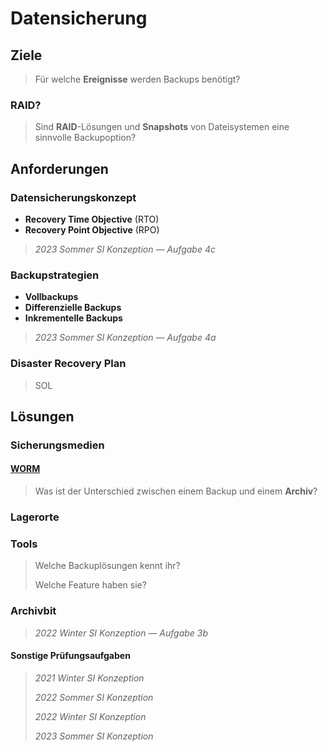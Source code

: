 # Datensicherung

## Ziele

> Für welche **Ereignisse** werden Backups benötigt?

### RAID?

> Sind **RAID**-Lösungen und **Snapshots** von Dateisystemen eine sinnvolle Backupoption?

## Anforderungen

### Datensicherungskonzept

* **Recovery Time Objective** (RTO)
* **Recovery Point Objective** (RPO)

> *2023 Sommer SI Konzeption — Aufgabe 4c*

### Backupstrategien

* **Vollbackups**
* **Differenzielle Backups**
* **Inkrementelle Backups**

> *2023 Sommer SI Konzeption — Aufgabe 4a*

### Disaster Recovery Plan

> SOL


## Lösungen

### Sicherungsmedien

#### [WORM](https://de.wikipedia.org/wiki/WORM)

> Was ist der Unterschied zwischen einem Backup und einem **Archiv**?

### Lagerorte

### Tools

> Welche Backuplösungen kennt ihr?
>
> Welche Feature haben sie?

### Archivbit

> *2022 Winter SI Konzeption — Aufgabe 3b*


#### Sonstige Prüfungsaufgaben

> *2021 Winter SI Konzeption*
>
> *2022 Sommer SI Konzeption*
>
> *2022 Winter SI Konzeption*
>
> *2023 Sommer SI Konzeption*
